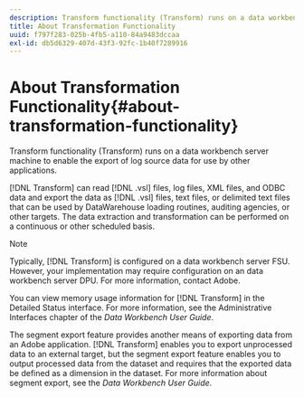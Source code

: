 ```yaml
---
description: Transform functionality (Transform) runs on a data workbench server machine to enable the export of log source data for use by other applications.
title: About Transformation Functionality
uuid: f797f283-025b-4fb5-a110-84a9483dccaa
exl-id: db5d6329-407d-43f3-92fc-1b40f7289916
---
```

# About Transformation Functionality{#about-transformation-functionality}

Transform functionality (Transform) runs on a data workbench server machine to enable the export of log source data for use by other applications.

 [!DNL Transform] can read [!DNL .vsl] files, log files, XML files, and ODBC data and export the data as [!DNL .vsl] files, text files, or delimited text files that can be used by DataWarehouse loading routines, auditing agencies, or other targets. The data extraction and transformation can be performed on a continuous or other scheduled basis.

>[!NOTE]
>
>Typically, [!DNL Transform] is configured on a data workbench server FSU. However, your implementation may require configuration on an data workbench server DPU. For more information, contact Adobe.

You can view memory usage information for [!DNL Transform] in the Detailed Status interface. For more information, see the Administrative Interfaces chapter of the *Data Workbench User Guide*.

The segment export feature provides another means of exporting data from an Adobe application. [!DNL Transform] enables you to export unprocessed data to an external target, but the segment export feature enables you to output processed data from the dataset and requires that the exported data be defined as a dimension in the dataset. For more information about segment export, see the *Data Workbench User Guide*.

